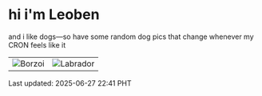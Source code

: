 # hi i'm Leoben

and i like dogs—so have some random dog pics that change whenever my CRON feels like it

|  |  |
|--------|----------|
| ![Borzoi](https://random-dog-vercel.vercel.app/api/random-borzoi?v=1751035273) | ![Labrador](https://random-dog-vercel.vercel.app/api/random-labrador?v=1751035273) |

Last updated: 2025-06-27 22:41 PHT
